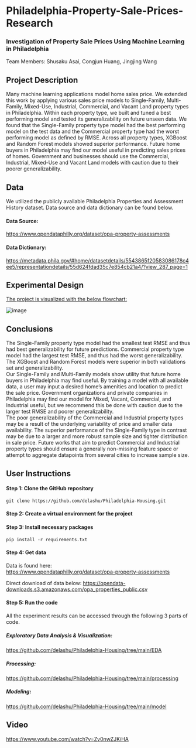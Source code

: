 # Philadelphia-Property-Sale-Prices-Research

### Investigation of Property Sale Prices Using Machine Learning in Philadelphia 
Team Members: Shusaku Asai, Congjun Huang, Jingjing Wang   

## Project Description     
Many machine learning applications model home sales price. We extended this work by applying various 
sales price models to Single-Family, Multi-Family, Mixed-Use, Industrial, Commercial, and Vacant Land
property types in Philadelphia. Within each property type, we built and tuned a best performing model and 
tested its generalizability on future unseen data. We found that the Single-Family property type model had 
the best performing model on the test data and the Commercial property type had the worst performing 
model as defined by RMSE. Across all property types, XGBoost and Random Forest models showed 
superior performance. Future home buyers in Philadelphia may find our model useful in predicting sales 
prices of homes. Government and businesses should use the Commercial, Industrial, Mixed-Use and Vacant 
Land models with caution due to their poorer generalizability.

## Data
We utilized the publicly available Philadelphia Properties and Assessment History dataset. Data source and data dictionary can be found below.
#### Data Source:
https://www.opendataphilly.org/dataset/opa-property-assessments   

#### Data Dictionary:
https://metadata.phila.gov/#home/datasetdetails/5543865f20583086178c4ee5/representationdetails/55d624fdad35c7e854cb21a4/?view_287_page=1

## Experimental Design
<ins>The project is visualized with the below flowchart:</ins> 
  
     
     
     
![image](https://user-images.githubusercontent.com/53063128/163472517-5cb10293-d1dd-4380-9366-a234b3097f6c.png)   

## Conclusions
The Single-Family property type model had the smallest test RMSE and thus had best generalizability for 
future predictions. Commercial property type model had the largest test RMSE, and thus had the worst 
generalizability. The XGBoost and Random Forest models were superior in both validations set and 
generalizability.\
Our Single-Family and Multi-Family models show utility that future home buyers in Philadelphia may find 
useful. By training a model with all available data, a user may input a desired home’s amenities and location 
to predict the sale price. Government organizations and private companies in Philadelphia may find our 
model for Mixed, Vacant, Commercial, and Industrial useful, but we recommend this be done with caution 
due to the larger test RMSE and poorer generalizability.\
The poor generalizability of the Commercial and Industrial property types may be a result of the underlying 
variability of price and smaller data availability. The superior performance of the Single-Family type in 
contrast may be due to a larger and more robust sample size and tighter distribution in sale price. Future 
works that aim to predict Commercial and Industrial property types should ensure a generally non-missing 
feature space or attempt to aggregate datapoints from several cities to increase sample size. 

## User Instructions
#### Step 1: Clone the GitHub repository
`git clone https://github.com/delashu/Philadelphia-Housing.git`   

#### Step 2: Create a virtual environment for the project 

#### Step 3: Install necessary packages
`pip install -r requirements.txt`

#### Step 4: Get data
Data is found here:  
https://www.opendataphilly.org/dataset/opa-property-assessments   

Direct download of data below:
https://opendata-downloads.s3.amazonaws.com/opa_properties_public.csv

#### Step 5: Run the code
All the experiment results can be accessed through the following 3 parts of code.
##### Exploratory Data Analysis & Visualization:   
https://github.com/delashu/Philadelphia-Housing/tree/main/EDA

##### Processing:    
https://github.com/delashu/Philadelphia-Housing/tree/main/processing

##### Modeling: 
https://github.com/delashu/Philadelphia-Housing/tree/main/model

## Video
https://www.youtube.com/watch?v=Zv0nwZJKiHA



